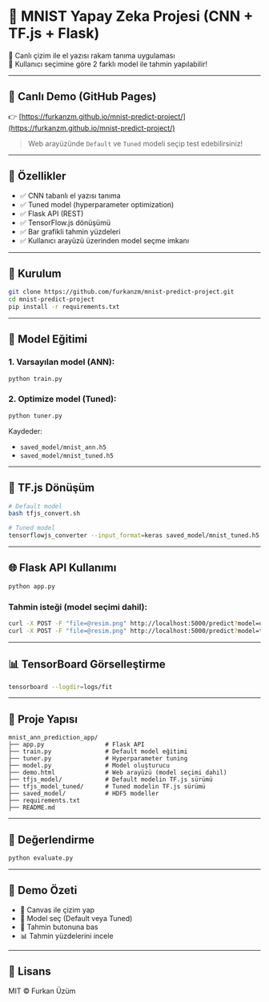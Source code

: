 # 🧠 MNIST Yapay Zeka Projesi (CNN + TF.js + Flask)

🎨 Canlı çizim ile el yazısı rakam tanıma uygulaması  
🧠 Kullanıcı seçimine göre 2 farklı model ile tahmin yapılabilir!

---

## 🔗 Canlı Demo (GitHub Pages)

👉 [https://furkanzm.github.io/mnist-predict-project/](https://furkanzm.github.io/mnist-predict-project/)

> Web arayüzünde `Default` ve `Tuned` modeli seçip test edebilirsiniz!

---

## 🧰 Özellikler

- ✅ CNN tabanlı el yazısı tanıma
- ✅ Tuned model (hyperparameter optimization)
- ✅ Flask API (REST)
- ✅ TensorFlow.js dönüşümü
- ✅ Bar grafikli tahmin yüzdeleri
- ✅ Kullanıcı arayüzü üzerinden model seçme imkanı

---

## 🔧 Kurulum

```bash
git clone https://github.com/furkanzm/mnist-predict-project.git
cd mnist-predict-project
pip install -r requirements.txt
```

---

## 🚀 Model Eğitimi

### 1. Varsayılan model (ANN):

```bash
python train.py
```

### 2. Optimize model (Tuned):

```bash
python tuner.py
```

Kaydeder:
- `saved_model/mnist_ann.h5`
- `saved_model/mnist_tuned.h5`

---

## 🔄 TF.js Dönüşüm

```bash
# Default model
bash tfjs_convert.sh

# Tuned model
tensorflowjs_converter --input_format=keras saved_model/mnist_tuned.h5 tfjs_model_tuned/
```

---

## 🌐 Flask API Kullanımı

```bash
python app.py
```

### Tahmin isteği (model seçimi dahil):

```bash
curl -X POST -F "file=@resim.png" http://localhost:5000/predict?model=default
curl -X POST -F "file=@resim.png" http://localhost:5000/predict?model=tuned
```

---

## 📊 TensorBoard Görselleştirme

```bash
tensorboard --logdir=logs/fit
```

---

## 📁 Proje Yapısı

```
mnist_ann_prediction_app/
├── app.py                 # Flask API
├── train.py               # Default model eğitimi
├── tuner.py               # Hyperparameter tuning
├── model.py               # Model oluşturucu
├── demo.html              # Web arayüzü (model seçimi dahil)
├── tfjs_model/            # Default modelin TF.js sürümü
├── tfjs_model_tuned/      # Tuned modelin TF.js sürümü
├── saved_model/           # HDF5 modeller
├── requirements.txt
├── README.md
```

---

## 🧪 Değerlendirme

```bash
python evaluate.py
```

---

## 🏁 Demo Özeti

- 🎨 Canvas ile çizim yap
- 🔘 Model seç (Default veya Tuned)
- 🧠 Tahmin butonuna bas
- 📊 Tahmin yüzdelerini incele

---

## 📜 Lisans

MIT © Furkan Üzüm
